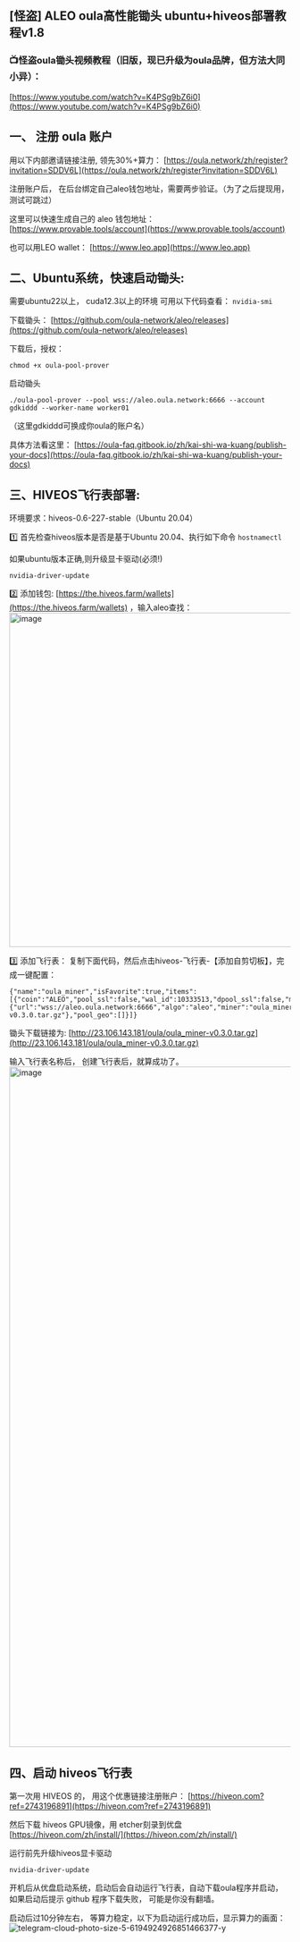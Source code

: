 
## [怪盗] ALEO oula高性能锄头 ubuntu+hiveos部署教程v1.8

### 📺怪盗oula锄头视频教程（旧版，现已升级为oula品牌，但方法大同小异）： 
[https://www.youtube.com/watch?v=K4PSg9bZ6i0](https://www.youtube.com/watch?v=K4PSg9bZ6i0)


## 一、 注册 oula 账户

用以下内部邀请链接注册, 领先30%+算力：
[https://oula.network/zh/register?invitation=SDDV6L](https://oula.network/zh/register?invitation=SDDV6L)

注册账户后， 在后台绑定自己aleo钱包地址，需要两步验证。（为了之后提现用，测试可跳过）

这里可以快速生成自己的 aleo 钱包地址：[https://www.provable.tools/account](https://www.provable.tools/account)

也可以用LEO wallet： [https://www.leo.app](https://www.leo.app)



## 二、Ubuntu系统，快速启动锄头:
需要ubuntu22以上， cuda12.3以上的环境
可用以下代码查看：
```nvidia-smi```

下载锄头：
[https://github.com/oula-network/aleo/releases](https://github.com/oula-network/aleo/releases)

下载后，授权：
```
chmod +x oula-pool-prover
```
启动锄头
```
./oula-pool-prover --pool wss://aleo.oula.network:6666 --account gdkiddd --worker-name worker01
```
（这里gdkiddd可换成你oula的账户名）

具体方法看这里：
[https://oula-faq.gitbook.io/zh/kai-shi-wa-kuang/publish-your-docs](https://oula-faq.gitbook.io/zh/kai-shi-wa-kuang/publish-your-docs)




## 三、HIVEOS飞行表部署:
环境要求：hiveos-0.6-227-stable（Ubuntu 20.04）

1️⃣ 首先检查hiveos版本是否是基于Ubuntu 20.04、执行如下命令
```hostnamectl```

如果ubuntu版本正确,则升级显卡驱动(必须!)
```
nvidia-driver-update
```

2️⃣ 添加钱包:  [https://the.hiveos.farm/wallets](https://the.hiveos.farm/wallets) ，输入aleo查找：
<img width="598" alt="image" src="https://github.com/user-attachments/assets/de7f1a51-fb24-40fa-9447-8b030636a4be">

3️⃣ 添加飞行表：
复制下面代码，然后点击hiveos-飞行表-【添加自剪切板】，完成一键配置：
```
{"name":"oula_miner","isFavorite":true,"items":[{"coin":"ALEO","pool_ssl":false,"wal_id":10333513,"dpool_ssl":false,"miner":"custom","miner_alt":"oula_miner","miner_config":{"url":"wss://aleo.oula.network:6666","algo":"aleo","miner":"oula_miner","template":"%WAL%","install_url":"http://23.106.143.181/oula/oula_miner-v0.3.0.tar.gz"},"pool_geo":[]}]}
```
锄头下载链接为: [http://23.106.143.181/oula/oula_miner-v0.3.0.tar.gz](http://23.106.143.181/oula/oula_miner-v0.3.0.tar.gz)

输入飞行表名称后， 创建飞行表后，就算成功了。
<img width="1217" alt="image" src="https://github.com/user-attachments/assets/21144864-a31a-45dd-9b7d-fa77e945e3b5">




## 四、启动 hiveos飞行表
第一次用 HIVEOS 的， 用这个优惠链接注册账户：
[https://hiveon.com?ref=2743196891](https://hiveon.com?ref=2743196891)

然后下载 hiveos GPU镜像，用 etcher刻录到优盘
[https://hiveon.com/zh/install/](https://hiveon.com/zh/install/)

运行前先升级hiveos显卡驱动
```
nvidia-driver-update
```
开机后从优盘启动系统，启动后会自动运行飞行表，自动下载oula程序并启动，
如果启动后提示 github 程序下载失败， 可能是你没有翻墙。

启动后过10分钟左右， 等算力稳定，以下为启动运行成功后，显示算力的画面：
![telegram-cloud-photo-size-5-6194924926851466377-y](https://github.com/user-attachments/assets/758270a2-11d5-47b1-90d9-edddc5a0dc04)


